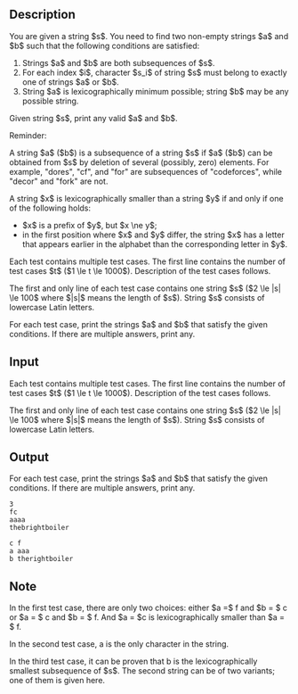 ## Description

<div><p>You are given a string $s$. You need to find two non-empty strings $a$ and $b$ such that the following conditions are satisfied:</p><ol> <li> Strings $a$ and $b$ are both <span class="tex-font-style-bf">subsequences</span> of $s$. </li><li> For each index $i$, character $s_i$ of string $s$ must belong to <span class="tex-font-style-bf">exactly one</span> of strings $a$ or $b$. </li><li> String $a$ is <span class="tex-font-style-it">lexicographically</span> minimum possible; string $b$ may be any possible string. </li></ol><p>Given string $s$, print any valid $a$ and $b$.</p><p><span class="tex-font-style-bf">Reminder:</span></p><p>A string $a$ ($b$) is a <span class="tex-font-style-it">subsequence</span> of a string $s$ if $a$ ($b$) can be obtained from $s$ by deletion of several (possibly, zero) elements. For example, "<span class="tex-font-style-tt">dores</span>", "<span class="tex-font-style-tt">cf</span>", and "<span class="tex-font-style-tt">for</span>" are subsequences of "<span class="tex-font-style-tt">codeforces</span>", while "<span class="tex-font-style-tt">decor</span>" and "<span class="tex-font-style-tt">fork</span>" are not.</p><p>A string $x$ is <span class="tex-font-style-it">lexicographically smaller</span> than a string $y$ if and only if one of the following holds:</p><ul> <li> $x$ is a prefix of $y$, but $x \ne y$; </li><li> in the first position where $x$ and $y$ differ, the string $x$ has a letter that appears earlier in the alphabet than the corresponding letter in $y$. </li></ul></div><div class="input-specification"><p>Each test contains multiple test cases. The first line contains the number of test cases $t$ ($1 \le t \le 1000$). Description of the test cases follows.</p><p>The first and only line of each test case contains one string $s$ ($2 \le |s| \le 100$ where $|s|$ means the length of $s$). String $s$ consists of lowercase Latin letters.</p></div><div class="output-specification"><p>For each test case, print the strings $a$ and $b$ that satisfy the given conditions. If there are multiple answers, print any.</p></div>

## Input

<p>Each test contains multiple test cases. The first line contains the number of test cases $t$ ($1 \le t \le 1000$). Description of the test cases follows.</p><p>The first and only line of each test case contains one string $s$ ($2 \le |s| \le 100$ where $|s|$ means the length of $s$). String $s$ consists of lowercase Latin letters.</p>

## Output

<p>For each test case, print the strings $a$ and $b$ that satisfy the given conditions. If there are multiple answers, print any.</p>





```input1
3
fc
aaaa
thebrightboiler
```




```output1
c f
a aaa
b therightboiler
```



## Note

<p>In the first test case, there are only two choices: either $a =$ <span class="tex-font-style-tt">f</span> and $b = $ <span class="tex-font-style-tt">c</span> or $a = $ <span class="tex-font-style-tt">c</span> and $b = $ <span class="tex-font-style-tt">f</span>. And $a = $<span class="tex-font-style-tt">c</span> is lexicographically smaller than $a = $ <span class="tex-font-style-tt">f</span>.</p><p>In the second test case, <span class="tex-font-style-tt">a</span> is the only character in the string.</p><p>In the third test case, it can be proven that <span class="tex-font-style-tt">b</span> is the lexicographically smallest subsequence of $s$. The second string can be of two variants; one of them is given here.</p>
